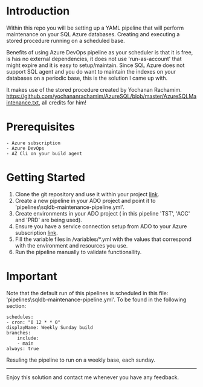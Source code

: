 # Introduction 
Within this repo you will be setting up a YAML pipeline that will perform maintenance on your SQL Azure databases.
Creating and executing a stored procedure running on a scheduled base.

Benefits of using Azure DevOps pipeline as your scheduler is that it is free, 
is has no external dependencies, it does not use 'run-as-account' that might expire and it is easy to setup/maintain.
Since SQL Azure does not support SQL agent and you do want to maintain the indexes on your databases on a periodic base,
this is the solution I came up with.

It makes use of the stored procedure created by Yochanan Rachamim.
https://github.com/yochananrachamim/AzureSQL/blob/master/AzureSQLMaintenance.txt, all credits for him! 
    
# Prerequisites

    - Azure subscription
    - Azure DevOps
    - AZ Cli on your build agent

# Getting Started

1.	Clone the git repository and use it within your project [link](https://github.com/bstoop-github/sqldb-maintenance-pipeline).
2.	Create a new pipeline in your ADO project and point it to 'pipelines\sqldb-maintenance-pipeline.yml'.
3.	Create environments in your ADO project ( in this pipeline 'TST', 'ACC' and 'PRD' are being used).
4.	Ensure you have a service connection setup from ADO to your Azure subscription [link](https://docs.microsoft.com/en-us/azure/devops/pipelines/library/service-endpoints?view=azure-devops&tabs=yaml).
5.  Fill the variable files in /variables/*.yml with the values that correspond with the environment and resources you use.
6.  Run the pipeline manually to validate functionallity.

# Important
Note that the default run of this pipelines is scheduled in this file: 'pipelines\sqldb-maintenance-pipeline.yml'.
To be found in the following section:

    schedules:
    - cron: "0 12 * * 0"
    displayName: Weekly Sunday build
    branches:
        include:
        - main
    always: true

Resuling the pipeline to run on a weekly base, each sunday.

___

Enjoy this solution and contact me whenever you have any feedback.
